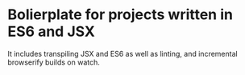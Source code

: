 Bolierplate for projects written in ES6 and JSX
===============================================

It includes transpiling JSX and ES6 as well as linting, and incremental browserify builds on watch.
